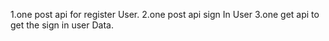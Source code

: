 1.one post api for register User.
2.one post api sign In User 
3.one get api to get the sign in user Data.
